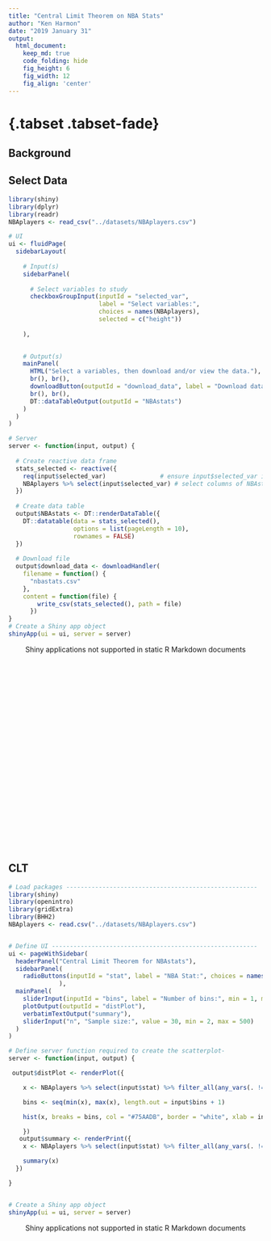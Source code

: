 ```yaml
---
title: "Central Limit Theorem on NBA Stats"
author: "Ken Harmon"
date: "2019 January 31"
output:
  html_document:  
    keep_md: true
    code_folding: hide
    fig_height: 6
    fig_width: 12
    fig_align: 'center'
---
```


# {.tabset .tabset-fade}





## Background

## Select Data


```r
library(shiny)
library(dplyr)
library(readr)
NBAplayers <- read_csv("../datasets/NBAplayers.csv")

# UI
ui <- fluidPage(
  sidebarLayout(
    
    # Input(s)
    sidebarPanel(
      
      # Select variables to study
      checkboxGroupInput(inputId = "selected_var",
                         label = "Select variables:",
                         choices = names(NBAplayers),
                         selected = c("height"))
      
    ),

        
    # Output(s)
    mainPanel(
      HTML("Select a variables, then download and/or view the data."),
      br(), br(),
      downloadButton(outputId = "download_data", label = "Download data"),
      br(), br(),
      DT::dataTableOutput(outputId = "NBAstats")
    )
  )
)

# Server
server <- function(input, output) {
  
  # Create reactive data frame
  stats_selected <- reactive({
    req(input$selected_var)               # ensure input$selected_var is available
    NBAplayers %>% select(input$selected_var) # select columns of NBAstats
  })
  
  # Create data table
  output$NBAstats <- DT::renderDataTable({
    DT::datatable(data = stats_selected(), 
                  options = list(pageLength = 10), 
                  rownames = FALSE)
  })
  
  # Download file
  output$download_data <- downloadHandler(
    filename = function() {
      "nbastats.csv"
    },
    content = function(file) { 
        write_csv(stats_selected(), path = file) 
      })
}
# Create a Shiny app object
shinyApp(ui = ui, server = server)
```

<!--html_preserve--><div style="width: 100% ; height: 400px ; text-align: center; box-sizing: border-box; -moz-box-sizing: border-box; -webkit-box-sizing: border-box;" class="muted well">Shiny applications not supported in static R Markdown documents</div><!--/html_preserve-->

## CLT


```r
# Load packages -----------------------------------------------------
library(shiny)
library(openintro)
library(gridExtra)
library(BHH2)
NBAplayers <- read.csv("../datasets/NBAplayers.csv")


# Define UI ---------------------------------------------------------
ui <- pageWithSidebar(
  headerPanel("Central Limit Theorem for NBAstats"),
  sidebarPanel(
    radioButtons(inputId = "stat", label = "NBA Stat:", choices = names(NBAplayers))
              ),
  mainPanel(
    sliderInput(inputId = "bins", label = "Number of bins:", min = 1, max = 50, value = 30),
    plotOutput(outputId = "distPlot"),
    verbatimTextOutput("summary"),
    sliderInput("n", "Sample size:", value = 30, min = 2, max = 500)
  )
)

# Define server function required to create the scatterplot-
server <- function(input, output) {

 output$distPlot <- renderPlot({

    x <- NBAplayers %>% select(input$stat) %>% filter_all(any_vars(. != 0)) %>% pull() %>% na.omit() %>% as.numeric() # select columns of NBA

    bins <- seq(min(x), max(x), length.out = input$bins + 1)

    hist(x, breaks = bins, col = "#75AADB", border = "white", xlab = input$stat,  main = "")

    })
   output$summary <- renderPrint({
    x <- NBAplayers %>% select(input$stat) %>% filter_all(any_vars(. != 0)) %>% pull() %>% na.omit() %>% as.numeric()

    summary(x)
  })

}


# Create a Shiny app object
shinyApp(ui = ui, server = server)
```

<!--html_preserve--><div style="width: 100% ; height: 400px ; text-align: center; box-sizing: border-box; -moz-box-sizing: border-box; -webkit-box-sizing: border-box;" class="muted well">Shiny applications not supported in static R Markdown documents</div><!--/html_preserve-->
